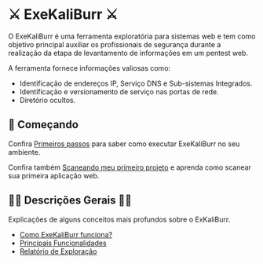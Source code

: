 # :crossed_swords: ExeKaliBurr :crossed_swords:

O ExeKaliBurr é uma ferramenta exploratória para sistemas web e tem como objetivo principal auxiliar os profissionais de segurança durante a realização da etapa de levantamento de informações em um pentest web. 

A ferramenta fornece informações valiosas como:
- Identificação de endereços IP, Serviço DNS e Sub-sistemas Integrados.
- Identificação e versionamento de serviço nas portas de rede.
- Diretório ocultos.

##  :bow_and_arrow: Começando

Confira [Primeiros passos](/Manual/quickstart.md) para saber como executar ExeKaliBurr no seu ambiente.

Confira também [Scaneando meu primeiro projeto](/Manual/FirstScan.md) e aprenda como scanear sua primeira aplicação web.

## :mage_man: Descrições Gerais :mage_woman:

Explicações de alguns conceitos mais profundos sobre o ExKaliBurr.
- [Como ExeKaliBurr funciona?](/Manual/workflow.md)
- [Principais Funcionalidades](/Manual/scanners.md)
- [Relatório de Exploração](/Manual/reports.md)

  
